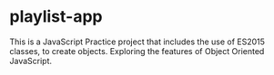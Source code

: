 # playlist-app
This is a JavaScript Practice project that includes the use of ES2015 classes, to create objects. Exploring the features of Object Oriented JavaScript.
